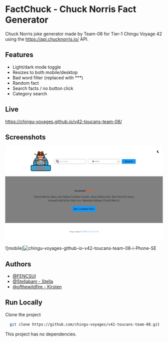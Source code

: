 # FactChuck - Chuck Norris Fact Generator

Chuck Norris joke generator made by Team-08 for Tier-1 Chingu Voyage 42 using
the https://api.chucknorris.io/ API.

## Features

- Light/dark mode toggle
- Resizes to both mobile/desktop
- Bad word filter (replaced with \*\*\*)
- Random fact
- Search facts / no button click
- Category search

## Live

https://chingu-voyages.github.io/v42-toucans-team-08/

## Screenshots

![desktop](./desktop.png)

![mobile]<img src="https://i.ibb.co/WpF2y4H/chingu-voyages-github-io-v42-toucans-team-08-i-Phone-SE.png" alt="chingu-voyages-github-io-v42-toucans-team-08-i-Phone-SE" height="400px">

## Authors

- [@FENCSUI](https://github.com/FENCSUI)
- [@Stellabam - Stella](https://github.com/Stellabam)
- [@ofthewildfire - Kirsten](https://github.com/ofthewildfire)

## Run Locally

Clone the project

```bash
  git clone https://github.com/chingu-voyages/v42-toucans-team-08.git
```

This project has no dependencies.
